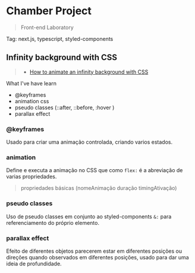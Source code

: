 # Chamber Project
> Front-end Laboratory

Tag: next.js, typescript, styled-components

## Infinity background with CSS
> - [How to animate an infinity background with CSS](https://www.treinaweb.com.br/blog/como-fazer-animacao-infinita-de-fundo-com-css)

What I've have learn
- @keyframes
- animation css
- pseudo classes (::after, ::before, :hover )
- parallax effect

### @keyframes
Usado para criar uma animação controlada, criando varios estados.

### animation
Define e executa a animação no CSS que como `flex:` é a abreviação de varias propriedades.
> propriedades básicas (nomeAnimação duração timingAtivação)

### pseudo classes
Uso de pseudo classes em conjunto ao styled-components `&:` para referenciamento do próprio elemento.

### parallax effect
Efeito de diferentes objetos parecerem estar em diferentes posições ou direções quando observados em diferentes posições, usado para dar uma ideia de profundidade.
